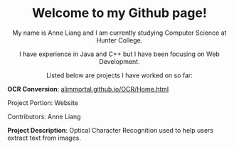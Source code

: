 
<center>
  <h1>Welcome to my Github page!</h1>
  <p>My name is Anne Liang and I am currently studying Computer Science at Hunter College.</p>
  <p>I have experience in Java and C++ but I have been focusing on Web Development.</p>
  <p>Listed below are projects I have worked on so far:</p>
</center>
<strong>OCR Conversion</strong>: <a href="https://alimmortal.github.io/OCR/Home.html">alimmortal.github.io/OCR/Home.html</a>
<p>Project Portion: Website</p>
<p>Contributors: Anne Liang</p>
<p><strong>Project Description</strong>: Optical Character Recognition used to help users extract text from images.</p>
